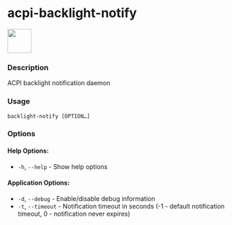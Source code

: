 # acpi-backlight-notify

<a href="https://aur.archlinux.org/packages/acpi-backlight-notify"><img src="https://raw.githubusercontent.com/themix-project/oomox/master/packaging/download_aur.png" height="54"></a>

### Description
ACPI backlight notification daemon

### Usage

```
backlight-notify [OPTION…]
```

### Options

#### Help Options:
* `-h`, `--help` - Show help options

#### Application Options:
* `-d`, `--debug` - Enable/disable debug information
* `-t`, `--timeout` - Notification timeout in seconds (-1 - default notification timeout, 0 - notification never expires)

